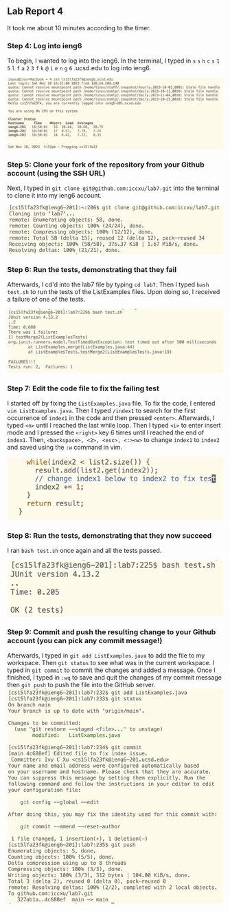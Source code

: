 ## Lab Report 4  
It took me about 10 minutes according to the timer.  
  
### Step 4: Log into ieng6  
To begin, I wanted to log into the ieng6. In the terminal, I typed in `s` `s` `h` `c` `s` `1` `5` `l` `f` `a` `2` `3` `f` `k` `@` `i` `e` `n` `g` `6` .ucsd.edu to log into ieng6.  
  
![Image](lab4_login.png)  

### Step 5: Clone your fork of the repository from your Github account (using the SSH URL)  
Next, I typed in `git clone git@github.com:iccxu/lab7.git` into the terminal to clone it into my ieng6 account.  
  
![Image](lab4_clone.png)  

### Step 6: Run the tests, demonstrating that they fail  
Afterwards, I cd'd into the lab7 file by typing `cd lab7`. Then I typed `bash test.sh` to run the tests of the ListExamples files. Upon doing so, I received a failure of one of the tests.  
  
![Image](lab4_failed_test.png)  

### Step 7: Edit the code file to fix the failing test  
I started off by fixing the `ListExamples.java` file. To fix the code, I entered `vim ListExamples.java`. Then I typed `/index1` to search for the first occurrence of `index1` in the code and then pressed `<enter>`. Afterwards, I typed `<n>` until I reached the last while loop. Then I typed `<i>` to enter insert mode and I pressed the `<right>` key 6 times until I reached the end of `index1`. Then, `<backspace>, <2>, <esc>, <:><w>` to change `index1` to `index2` and saved using the `:w` command in vim.  
  
![Image](lab4_codefix.png)  

### Step 8: Run the tests, demonstrating that they now succeed  
I ran `bash test.sh` once again and all the tests passed.  
  
![Image](lab4_fixed_test.png)  

### Step 9: Commit and push the resulting change to your Github account (you can pick any commit message!)  
Afterwards, I typed in `git add ListExamples.java` to add the file to my workspace. Then `git status` to see what was in the current workspace. I typed in `git commit` to commit the changes and added a message. Once I finished, I typed in `:wq` to save and quit the changes of my commit message then `git push` to push the file into the GitHub server.  
![Image](lab4push.png)  

